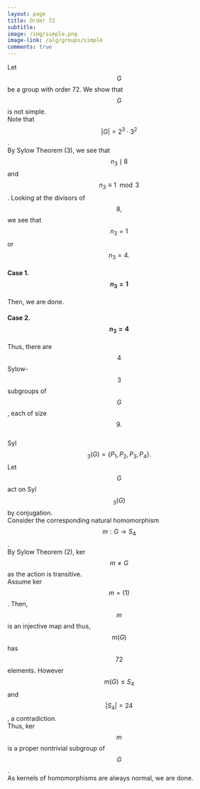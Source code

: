 ```yaml
---
layout: page
title: Order 72
subtitle: 
image: /img/simple.png
image-link: /alg/groups/simple
comments: true
---
```

Let $$G$$ be a group with order 72. We show that $$G$$ is not simple.  
Note that $$|G| = 2^3\cdot3^2$$.  
By Sylow Theorem (3), we see that $$n_3 \mid 8$$ and $$n_3 \equiv 1 \mod 3$$. Looking at the divisors of $$8,$$ we see that $$n_3 = 1$$ or $$n_3 = 4.$$
#### Case 1. $$n_3 = 1$$
Then, we are done.
#### Case 2. $$n_3 = 4$$
Thus, there are $$4$$ Sylow-$$3$$ subgroups of $$G$$, each of size $$9.$$  
Syl$$_3(G) = \{P_1, P_2, P_3, P_4\}.$$
Let $$G$$ act on Syl$$_3(G)$$ by conjugation.  
Consider the corresponding natural homomorphism $$m:G\to S_4$$.  
By Sylow Theorem (2), ker $$m \neq G$$ as the action is transitive.  
Assume ker $$m = (1)$$. Then, $$m$$ is an injective map and thus, $$m(G)$$ has $$72$$ elements. However $$m(G) \le S_4$$ and $$|S_4| = 24$$, a contradiction.  
Thus, ker $$m$$ is a proper nontrivial subgroup of $$G$$.  
As kernels of homomorphisms are always normal, we are done.